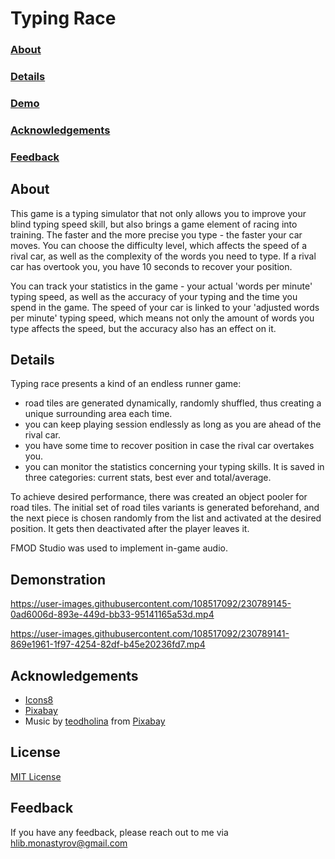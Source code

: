# Typing Race

### [About ](#about)
### [Details ](#details)
### [Demo](#demonstration)
### [Acknowledgements ](#acknowledgements)
### [Feedback ](#feedback)

## About
This game is a typing simulator that not only allows you to improve your blind typing speed skill, but also brings a game element of racing into training. The faster and the more precise you type - the faster your car moves. 
You can choose the difficulty level, which affects the speed of a rival car, as well as the complexity of the words you need to type. If a rival car has overtook you, you have 10 seconds to recover your position.

You can track your statistics in the game - your actual 'words per minute' typing speed, as well as the accuracy of your typing and the time you spend in the game. The speed of your car is linked to your 'adjusted words per minute' typing speed, which means not only the amount of words you type affects the speed, but the accuracy also has an effect on it.

## Details

Typing race presents a kind of an endless runner game:
- road tiles are generated dynamically, randomly shuffled, thus creating a unique surrounding area each time. 
- you can keep playing session endlessly as long as you are ahead of the rival car.
- you have some time to recover position in case the rival car overtakes you.
- you can monitor the statistics concerning your typing skills. It is saved in three categories: current stats, best ever and total/average. 

To achieve desired performance, there was created an object pooler for road tiles. The initial set of road tiles variants is generated beforehand, and the next piece is chosen randomly from the list and activated at the desired position. It gets then deactivated after the player leaves it. 


FMOD Studio was used to implement in-game audio.

## Demonstration

https://user-images.githubusercontent.com/108517092/230789145-0ad6006d-893e-449d-bb33-95141165a53d.mp4

https://user-images.githubusercontent.com/108517092/230789141-869e1961-1f97-4254-82df-b45e20236fd7.mp4

## Acknowledgements
 - [Icons8](https://icons8.com/)
 - [Pixabay](https://pixabay.com/)
 - Music by <a href="https://pixabay.com/users/teodholina-32752748/?utm_source=link-attribution&amp;utm_medium=referral&amp;utm_campaign=music&amp;utm_content=141320">teodholina</a> from <a href="https://pixabay.com/music//?utm_source=link-attribution&amp;utm_medium=referral&amp;utm_campaign=music&amp;utm_content=141320">Pixabay</a>
## License
[MIT License](https://choosealicense.com/licenses/mit/)

## Feedback

If you have any feedback, please reach out to me via hlib.monastyrov@gmail.com
